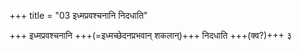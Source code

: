 +++
title = "03 इध्मप्रवश्चनानि निदधाति"

+++
इध्मप्रवश्चनानि +++(=इध्मच्छेदनप्रभवान् शकलान्)+++ निदधाति +++(क्व?)+++ ३  

